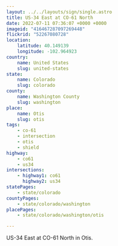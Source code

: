 ```yaml
---
layout: ../../layouts/sign/single.astro
title: US-34 East at CO-61 North
date: 2022-07-11 07:36:07 +0000 +0000
imageid: "416467287097269448"
flickrid: "52267080728"
location:
    latitude: 40.149139
    longitude: -102.964923
country:
    name: United States
    slug: united-states
state:
    name: Colorado
    slug: colorado
county:
    name: Washington County
    slug: washington
place:
    name: Otis
    slug: otis
tags:
    - co-61
    - intersection
    - otis
    - shield
highway:
    - co61
    - us34
intersections:
    - highway1: co61
      highway2: us34
statePages:
    - state/colorado
countyPages:
    - state/colorado/washington
placePages:
    - state/colorado/washington/otis

---
```

US-34 East at CO-61 North in Otis.